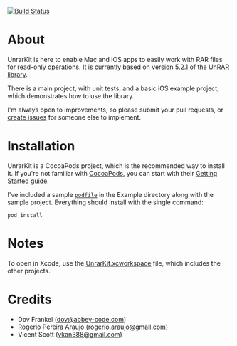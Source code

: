 [![Build Status](https://travis-ci.org/abbeycode/UnrarKit.svg?branch=master)](https://travis-ci.org/abbeycode/UnrarKit)

# About

UnrarKit is here to enable Mac and iOS apps to easily work with RAR files for read-only operations. It is currently based on version 5.2.1 of the [UnRAR library](http://www.rarlab.com/rar/unrarsrc-5.2.1.tar.gz).

There is a main project, with unit tests, and a basic iOS example project, which demonstrates how to use the library.

I'm always open to improvements, so please submit your pull requests, or [create issues](https://github.com/abbeycode/UnrarKit/issues) for someone else to implement.


# Installation

UnrarKit is a CocoaPods project, which is the recommended way to install it. If you're not familiar with [CocoaPods](http://cocoapods.org), you can start with their [Getting Started guide](http://guides.cocoapods.org/using/getting-started.html).

I've included a sample [`podfile`](Example/Podfile) in the Example directory along with the sample project. Everything should install with the single command:

    pod install


# Notes

To open in Xcode, use the [UnrarKit.xcworkspace](UnrarKit.xcworkspace) file, which includes the other projects.

# Credits

* Dov Frankel (dov@abbey-code.com)
* Rogerio Pereira Araujo (rogerio.araujo@gmail.com)
* Vicent Scott (vkan388@gmail.com)
